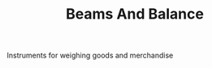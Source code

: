 ---
title: Beams And Balance
permalink: "/definitions/beams-and-balance.html"
body: Instruments for weighing goods and merchandise
published_at: '2018-07-07'
layout: post
---